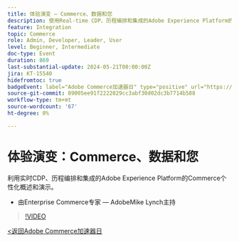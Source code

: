 ```yaml
---
title: 体验演变 — Commerce、数据和您
description: 使用Real-time CDP、历程编排和集成的Adobe Experience Platform的Commerce个性化概述。
feature: Integration
topic: Commerce
role: Admin, Developer, Leader, User
level: Beginner, Intermediate
doc-type: Event
duration: 869
last-substantial-update: 2024-05-21T00:00:00Z
jira: KT-15540
hidefromtoc: true
badgeEvent: label="Adobe Commerce加速器日" type="positive" url="https://experienceleague.adobe.com/en/docs/events/apac-commerce-recordings/2024/overview"
source-git-commit: 89005ee91f2222029cc3abf30d02dc3b7714b588
workflow-type: tm+mt
source-wordcount: '67'
ht-degree: 0%

---
```



# 体验演变：Commerce、数据和您

利用实时CDP、历程编排和集成的Adobe Experience Platform的Commerce个性化概述和演示。

+ 由Enterprise Commerce专家 — AdobeMike Lynch主持

>[!VIDEO](https://video.tv.adobe.com/v/3429266/?learn=on)

[&lt;返回Adobe Commerce加速器日](./overview.md)